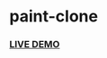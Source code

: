 # paint-clone

<h3><a href="https://jonnathanriquelmo.github.io/paint-clone/"><strong>LIVE DEMO</strong></a></h3>
